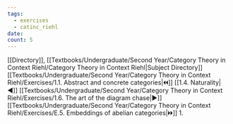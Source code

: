 ```yaml
---
tags:
  - exercises
  - catinc_riehl
date: 
count: 5
---
```

[[Directory]], [[Textbooks/Undergraduate/Second Year/Category Theory in Context Riehl/Category Theory in Context Riehl|Subject Directory]]
[[Textbooks/Undergraduate/Second Year/Category Theory in Context Riehl/Exercises/1.1. Abstract and concrete categories|🞀🞀]] [[1.4. Naturality|◀]] [[Textbooks/Undergraduate/Second Year/Category Theory in Context Riehl/Exercises/1.6. The art of the diagram chase|▶]] [[Textbooks/Undergraduate/Second Year/Category Theory in Context Riehl/Exercises/E.5. Embeddings of abelian categories|🞂🞂]]
1. 